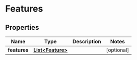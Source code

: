 # Features

## Properties
Name | Type | Description | Notes
------------ | ------------- | ------------- | -------------
**features** | [**List&lt;Feature&gt;**](Feature.md) |  |  [optional]
